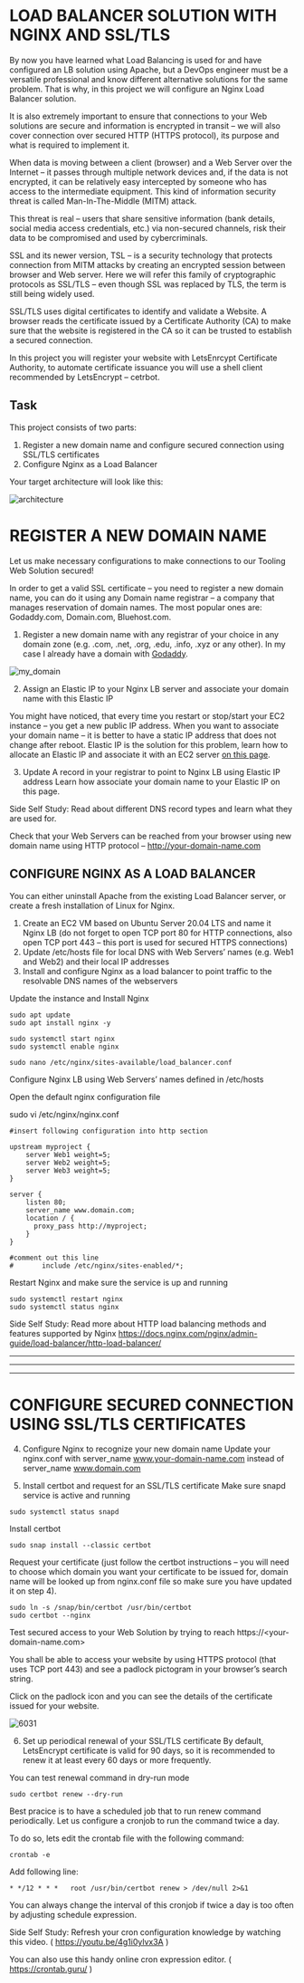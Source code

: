 # LOAD BALANCER SOLUTION WITH NGINX AND SSL/TLS

By now you have learned what Load Balancing is used for and have configured an LB solution using Apache, but a DevOps engineer must be a versatile professional and know different alternative solutions for the same problem. That is why, in this project we will configure an Nginx Load Balancer solution.

It is also extremely important to ensure that connections to your Web solutions are secure and information is encrypted in transit – we will also cover connection over secured HTTP (HTTPS protocol), its purpose and what is required to implement it.

When data is moving between a client (browser) and a Web Server over the Internet – it passes through multiple network devices and, if the data is not encrypted, it can be relatively easy intercepted by someone who has access to the intermediate equipment. This kind of information security threat is called Man-In-The-Middle (MITM) attack.

This threat is real – users that share sensitive information (bank details, social media access credentials, etc.) via non-secured channels, risk their data to be compromised and used by cybercriminals.

SSL and its newer version, TSL – is a security technology that protects connection from MITM attacks by creating an encrypted session between browser and Web server. Here we will refer this family of cryptographic protocols as SSL/TLS – even though SSL was replaced by TLS, the term is still being widely used.

SSL/TLS uses digital certificates to identify and validate a Website. A browser reads the certificate issued by a Certificate Authority (CA) to make sure that the website is registered in the CA so it can be trusted to establish a secured connection.

In this project you will register your website with LetsEnrcypt Certificate Authority, to automate certificate issuance you will use a shell client recommended by LetsEncrypt – cetrbot.

## Task
This project consists of two parts:

1. Register a new domain name and configure secured connection using SSL/TLS certificates
2. Configure Nginx as a Load Balancer

Your target architecture will look like this:

![architecture](https://github.com/wilfredoha/DevOps-Projects/blob/main/11-%20LOAD%20BALANCER%20SOLUTION%20WITH%20NGINX%20AND%20SSL%20TLS/images/architecture.png)

# REGISTER A NEW DOMAIN NAME
Let us make necessary configurations to make connections to our Tooling Web Solution secured!

In order to get a valid SSL certificate – you need to register a new domain name, you can do it using any Domain name registrar – a company that manages reservation of domain names. The most popular ones are: Godaddy.com, Domain.com, Bluehost.com.

1. Register a new domain name with any registrar of your choice in any domain zone (e.g. .com, .net, .org, .edu, .info, .xyz or any other). In my case I already have a domain with [Godaddy](https://www.godaddy.com/en-uk).

![my_domain](https://github.com/wilfredoha/DevOps-Projects/blob/main/11-%20LOAD%20BALANCER%20SOLUTION%20WITH%20NGINX%20AND%20SSL%20TLS/images/my_domain.png)

2. Assign an Elastic IP to your Nginx LB server and associate your domain name with this Elastic IP

You might have noticed, that every time you restart or stop/start your EC2 instance – you get a new public IP address. When you want to associate your domain name – it is better to have a static IP address that does not change after reboot. Elastic IP is the solution for this problem, learn how to allocate an Elastic IP and associate it with an EC2 server [on this page](https://docs.aws.amazon.com/AWSEC2/latest/UserGuide/elastic-ip-addresses-eip.html).

3. Update A record in your registrar to point to Nginx LB using Elastic IP address
Learn how associate your domain name to your Elastic IP on this page.

Side Self Study: Read about different DNS record types and learn what they are used for.

Check that your Web Servers can be reached from your browser using new domain name using HTTP protocol – http://your-domain-name.com







## CONFIGURE NGINX AS A LOAD BALANCER
You can either uninstall Apache from the existing Load Balancer server, or create a fresh installation of Linux for Nginx.

1. Create an EC2 VM based on Ubuntu Server 20.04 LTS and name it Nginx LB (do not forget to open TCP port 80 for HTTP connections, also open TCP port 443 – this port is used for secured HTTPS connections)
2. Update /etc/hosts file for local DNS with Web Servers’ names (e.g. Web1 and Web2) and their local IP addresses
3. Install and configure Nginx as a load balancer to point traffic to the resolvable DNS names of the webservers

Update the instance and Install Nginx

```
sudo apt update
sudo apt install nginx -y

sudo systemctl start nginx
sudo systemctl enable nginx

sudo nano /etc/nginx/sites-available/load_balancer.conf
```

Configure Nginx LB using Web Servers’ names defined in /etc/hosts

Open the default nginx configuration file

sudo vi /etc/nginx/nginx.conf

```
#insert following configuration into http section

upstream myproject {
    server Web1 weight=5;
    server Web2 weight=5;
    server Web3 weight=5;
}

server {
    listen 80;
    server_name www.domain.com;
    location / {
      proxy_pass http://myproject;
    }
}

#comment out this line
#       include /etc/nginx/sites-enabled/*;
```


Restart Nginx and make sure the service is up and running


```
sudo systemctl restart nginx
sudo systemctl status nginx
```

Side Self Study: Read more about HTTP load balancing methods and features supported by Nginx
https://docs.nginx.com/nginx/admin-guide/load-balancer/http-load-balancer/






***
***
***

# CONFIGURE SECURED CONNECTION USING SSL/TLS CERTIFICATES




4. Configure Nginx to recognize your new domain name
Update your nginx.conf with server_name www.your-domain-name.com instead of server_name www.domain.com

5. Install certbot and request for an SSL/TLS certificate
Make sure snapd service is active and running

```
sudo systemctl status snapd
```

Install certbot

```
sudo snap install --classic certbot
```

Request your certificate (just follow the certbot instructions – you will need to choose which domain you want your certificate to be issued for, domain name will be looked up from nginx.conf file so make sure you have updated it on step 4).

```
sudo ln -s /snap/bin/certbot /usr/bin/certbot
sudo certbot --nginx
```

Test secured access to your Web Solution by trying to reach https://<your-domain-name.com>

You shall be able to access your website by using HTTPS protocol (that uses TCP port 443) and see a padlock pictogram in your browser’s
search string.

Click on the padlock icon and you can see the details of the certificate issued for your website.

![6031](https://user-images.githubusercontent.com/85270361/210153397-250901f3-b2e3-4f9c-9ca4-ea190acbd034.PNG)


6. Set up periodical renewal of your SSL/TLS certificate
By default, LetsEncrypt certificate is valid for 90 days, so it is recommended to renew it at least every 60 days or more frequently.

You can test renewal command in dry-run mode

```
sudo certbot renew --dry-run
```

Best pracice is to have a scheduled job that to run renew command periodically. Let us configure a cronjob to run the command twice
a day.

To do so, lets edit the crontab file with the following command:

```
crontab -e
```

Add following line:

```
* */12 * * *   root /usr/bin/certbot renew > /dev/null 2>&1
```

You can always change the interval of this cronjob if twice a day is too often by adjusting schedule expression.

Side Self Study: Refresh your cron configuration knowledge by watching this video.
( https://youtu.be/4g1i0ylvx3A )


You can also use this handy online cron expression editor. ( https://crontab.guru/ )

